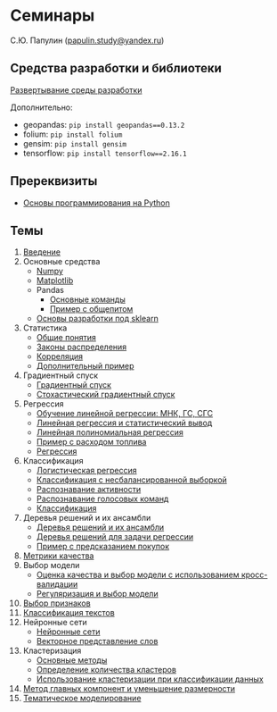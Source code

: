 # Семинары

С.Ю. Папулин (papulin.study@yandex.ru)


## Средства разработки и библиотеки

[Развертывание среды разработки](env/README.md)

Дополнительно:
- geopandas: `pip install geopandas==0.13.2`
- folium: `pip install folium`
- gensim: `pip install gensim`
- tensorflow: `pip install tensorflow==2.16.1`

## Пререквизиты

- [Основы программирования на Python](notebooks/C0_PyBasics.ipynb)

## Темы

1. [Введение](notebooks/C1_Intro.ipynb)
2. Основные средства
    - [Numpy](notebooks/C2_Numpy.ipynb)
    - [Matplotlib](notebooks/C2_Matplotlib.ipynb)
    - Pandas
        - [Основные команды](notebooks/C2_Pandas.ipynb)
        - [Пример с общепитом](notebooks/C2_Pandas_Places.ipynb)
    - [Основы разработки под sklearn](notebooks/C3_Sklearn_Basics.ipynb)
3. Статистика
    - [Общие понятия](https://nbviewer.jupyter.org/github/MLMethods/Practice/blob/master/notebooks/C4_Statistics.ipynb)
    - [Законы распределения](notebooks/C4_Distributions.ipynb)
    - [Корреляция](notebooks/C4_Correlation.ipynb)
    - [Дополнительный пример](notebooks/C4_Statistics_Examples.ipynb)
4. Градиентный спуск
    - [Градиентный спуск](notebooks/C3_GD.ipynb)
    - [Стохастический градиентный спуск](notebooks/C3_SGD.ipynb)
5. Регрессия
    - [Обучение линейной регрессии: МНК, ГС, СГС](notebooks/C3_Linear_Regression.ipynb)
    - [Линейная регрессия и статистический вывод](notebooks/C3_Inference.ipynb)
    - [Линейная полиномиальная регрессия](notebooks/C5_Polynomial_Regression.ipynb)
    - [Пример с расходом топлива](notebooks/C5_Linear_Regression_Fuel_Consumption.ipynb)
    - [Регрессия](notebooks/C5_Regression.ipynb)
6. Классификация
    - [Логистическая регрессия](notebooks/C5_Logistic_Regression.ipynb)
    - [Классификация с несбалансированной выборкой](notebooks/C5_Imbalanced_Classification.ipynb)
    - [Распознавание активности](notebooks/C5_HAR.ipynb)
    - [Распознавание голосовых команд](notebooks/C7_Audio_Recognition.ipynb)
    - [Классификация](notebooks/C5_Classification.ipynb)
7. Деревья решений и их ансамбли
    - [Деревья решений и их ансамбли](notebooks/C5_DT.ipynb)
    - [Деревья решений для задачи регрессии](notebooks/C5_DT_Housing.ipynb)
    - [Пример с предсказанием покупок](notebooks/C5_DT_Purchase.ipynb)
8. [Метрики качества](notebooks/C6_Metrics.ipynb)
9. Выбор модели
    - [Оценка качества и выбор модели с использованием кросс-валидации](notebooks/C6_CV.ipynb)
    - [Регуляризация и выбор модели](notebooks/C6_Regularization.ipynb)
10. [Выбор признаков](notebooks/C7_Feature_Selection.ipynb)
11. [Классификация текстов](notebooks/C7_Text_Classification.ipynb)
12. Нейронные сети
    - [Нейронные сети](notebooks/nn/C5_NN.ipynb)
    - [Векторное представление слов](notebooks/nn/C5_NN_Embedding.ipynb)
13. Кластеризация
    - [Основные методы](notebooks/C8_Clustering.ipynb)
    - [Определение количества кластеров](notebooks/C8_Number_of_Clusters.ipynb)
    - [Использование кластеризации при классификации данных](notebooks/C8_Preprocessing_And_SemiSupervised.ipynb)
14. [Метод главных компонент и уменьшение размерности](notebooks/C8_PCA.ipynb)
15. [Тематическое моделирование](notebooks/C9_Topic_Modeling.ipynb)


